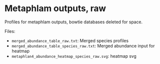# Metaphlam outputs, raw

Profiles for metaphlam outputs, bowtie databases deleted for space. 

Files:

- `merged_abundance_table_raw.txt`: Merged species profiles
- `merged_abundance_table_species_raw.txt`: Merged abundance input for heatmap 
- `metaphlan4_abundance_heatmap_species_raw.svg`: heatmap svg

